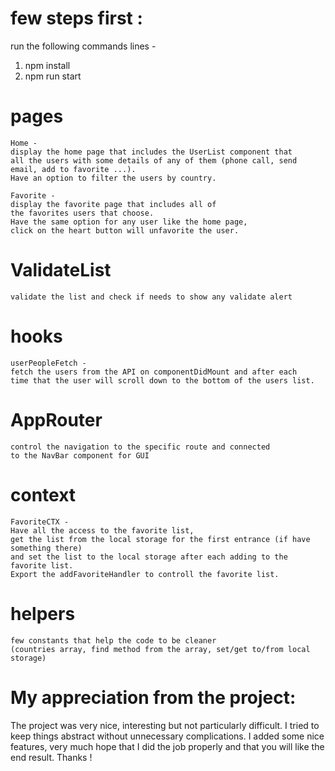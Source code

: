 # few steps first :

run the following commands lines -
1. npm install 
2. npm run start

# pages
    Home - 
    display the home page that includes the UserList component that
    all the users with some details of any of them (phone call, send email, add to favorite ...).
    Have an option to filter the users by country.

    Favorite -
    display the favorite page that includes all of 
    the favorites users that choose.
    Have the same option for any user like the home page,
    click on the heart button will unfavorite the user.

# ValidateList
    validate the list and check if needs to show any validate alert 

# hooks
    userPeopleFetch -
    fetch the users from the API on componentDidMount and after each
    time that the user will scroll down to the bottom of the users list.

# AppRouter
    control the navigation to the specific route and connected 
    to the NavBar component for GUI

# context
    FavoriteCTX -
    Have all the access to the favorite list,
    get the list from the local storage for the first entrance (if have something there)
    and set the list to the local storage after each adding to the favorite list.
    Export the addFavoriteHandler to controll the favorite list.

# helpers  
    few constants that help the code to be cleaner
    (countries array, find method from the array, set/get to/from local storage)


# My appreciation from the project:
The project was very nice, interesting but not particularly difficult. 
I tried to keep things abstract without unnecessary complications.
I added some nice features, very much hope that I did the job properly and that you will like the end result.
Thanks ! 